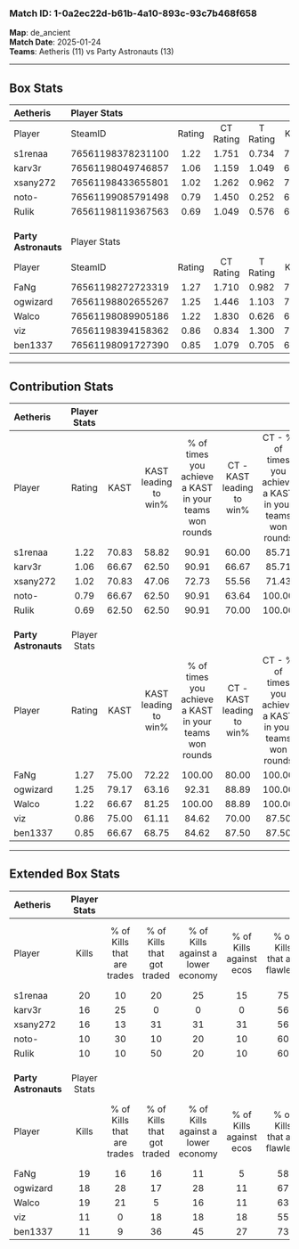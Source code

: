 ### Match ID: 1-0a2ec22d-b61b-4a10-893c-93c7b468f658  
**Map**: de_ancient  
**Match Date**: 2025-01-24  
**Teams**: Aetheris (11) vs Party Astronauts (13)  

---  

## Box Stats  

| **Aetheris**         | Player Stats      |        |           |          |       |      |       |         |        |      |     |
| :- | :- | :-: | :-: | :-: | :-: | :-: | :-: | :-: | :-: | :-: | :-: |
| Player               | SteamID           | Rating | CT Rating | T Rating | KAST  | ADR  | Kills | Assists | Deaths | K/D  | HS% |
| s1renaa              | 76561198378231100 |  1.22  |   1.751   |  0.734   | 70.83 | 79.6 |  20   |    0    |   15   | 1.33 | 40  |
| karv3r               | 76561198049746857 |  1.06  |   1.159   |  1.049   | 66.67 | 70.3 |  16   |    5    |   14   | 1.14 | 75  |
| xsany272             | 76561198433655801 |  1.02  |   1.262   |  0.962   | 70.83 | 64.3 |  16   |    4    |   16   | 1.00 | 43  |
| noto-                | 76561199085791498 |  0.79  |   1.450   |  0.252   | 66.67 | 58.9 |  10   |    7    |   15   | 0.67 | 50  |
| RuIik                | 76561198119367563 |  0.69  |   1.049   |  0.576   | 62.50 | 60.3 |  10   |    4    |   18   | 0.56 | 50  |
|                      |                   |        |           |          |       |      |       |         |        |      |     |
|                      |                   |        |           |          |       |      |       |         |        |      |     |
|                      |                   |        |           |          |       |      |       |         |        |      |     |
| **Party Astronauts** | Player Stats      |        |           |          |       |      |       |         |        |      |     |
| Player               | SteamID           | Rating | CT Rating | T Rating | KAST  | ADR  | Kills | Assists | Deaths | K/D  | HS% |
| FaNg                 | 76561198272723319 |  1.27  |   1.710   |  0.982   | 75.00 | 80.3 |  19   |    7    |   14   | 1.36 | 78  |
| ogwizard             | 76561198802655267 |  1.25  |   1.446   |  1.103   | 79.17 | 74.3 |  18   |    2    |   13   | 1.38 | 33  |
| Walco                | 76561198089905186 |  1.22  |   1.830   |  0.626   | 66.67 | 73.6 |  19   |    5    |   12   | 1.58 | 42  |
| viz                  | 76561198394158362 |  0.86  |   0.834   |  1.300   | 75.00 | 73.0 |  11   |    6    |   18   | 0.61 | 54  |
| ben1337              | 76561198091727390 |  0.85  |   1.079   |  0.705   | 66.67 | 64.7 |  11   |    7    |   15   | 0.73 | 45  |
---  

## Contribution Stats  

| **Aetheris**         | Player Stats |       |                      |                                                        |                           |                                                             |                          |                                                            |
| :- | :-: | :-: | :-: | :-: | :-: | :-: | :-: | :-: |
| Player               |    Rating    | KAST  | KAST leading to win% | % of times you achieve a KAST in your teams won rounds | CT - KAST leading to win% | CT - % of times you achieve a KAST in your teams won rounds | T - KAST leading to win% | T - % of times you achieve a KAST in your teams won rounds |
| s1renaa              |     1.22     | 70.83 |        58.82         |                         90.91                          |           60.00           |                            85.71                            |          57.14           |                           100.00                           |
| karv3r               |     1.06     | 66.67 |        62.50         |                         90.91                          |           66.67           |                            85.71                            |          57.14           |                           100.00                           |
| xsany272             |     1.02     | 70.83 |        47.06         |                         72.73                          |           55.56           |                            71.43                            |          37.50           |                           75.00                            |
| noto-                |     0.79     | 66.67 |        62.50         |                         90.91                          |           63.64           |                           100.00                            |          60.00           |                           75.00                            |
| RuIik                |     0.69     | 62.50 |        62.50         |                         90.91                          |           70.00           |                           100.00                            |          50.00           |                           75.00                            |
|                      |              |       |                      |                                                        |                           |                                                             |                          |                                                            |
|                      |              |       |                      |                                                        |                           |                                                             |                          |                                                            |
|                      |              |       |                      |                                                        |                           |                                                             |                          |                                                            |
| **Party Astronauts** | Player Stats |       |                      |                                                        |                           |                                                             |                          |                                                            |
| Player               |    Rating    | KAST  | KAST leading to win% | % of times you achieve a KAST in your teams won rounds | CT - KAST leading to win% | CT - % of times you achieve a KAST in your teams won rounds | T - KAST leading to win% | T - % of times you achieve a KAST in your teams won rounds |
| FaNg                 |     1.27     | 75.00 |        72.22         |                         100.00                         |           80.00           |                           100.00                            |          62.50           |                           100.00                           |
| ogwizard             |     1.25     | 79.17 |        63.16         |                         92.31                          |           88.89           |                           100.00                            |          40.00           |                           80.00                            |
| Walco                |     1.22     | 66.67 |        81.25         |                         100.00                         |           88.89           |                           100.00                            |          71.43           |                           100.00                           |
| viz                  |     0.86     | 75.00 |        61.11         |                         84.62                          |           70.00           |                            87.50                            |          50.00           |                           80.00                            |
| ben1337              |     0.85     | 66.67 |        68.75         |                         84.62                          |           87.50           |                            87.50                            |          50.00           |                           80.00                            |
---  

## Extended Box Stats  

| **Aetheris**         | Player Stats |                            |                            |                                    |                         |                              |                                 |        |                             |                                     |                          |                               |                            |
| :- | :-: | :-: | :-: | :-: | :-: | :-: | :-: | :-: | :-: | :-: | :-: | :-: | :-: |
| Player               |    Kills     | % of Kills that are trades | % of Kills that got traded | % of Kills against a lower economy | % of Kills against ecos | % of Kills that are flawless | % of Kills that are close duels | Deaths | % of Deaths that get traded | % of Deaths against a lower economy | % of Deaths against ecos | % of Deaths that are flawless | % of Deaths that are close |
| s1renaa              |      20      |             10             |             20             |                 25                 |           15            |              75              |                5                |   15   |              7              |                  0                  |            0             |              73               |             0              |
| karv3r               |      16      |             25             |             0              |                 0                  |            0            |              56              |                6                |   14   |             14              |                  7                  |            0             |              57               |             7              |
| xsany272             |      16      |             13             |             31             |                 31                 |           31            |              56              |                0                |   16   |             25              |                  6                  |            0             |              81               |             0              |
| noto-                |      10      |             30             |             10             |                 20                 |           10            |              60              |               20                |   15   |             13              |                  7                  |            0             |              67               |             0              |
| RuIik                |      10      |             10             |             50             |                 20                 |           10            |              60              |               10                |   18   |             22              |                  6                  |            6             |              44               |             17             |
|                      |              |                            |                            |                                    |                         |                              |                                 |        |                             |                                     |                          |                               |                            |
|                      |              |                            |                            |                                    |                         |                              |                                 |        |                             |                                     |                          |                               |                            |
|                      |              |                            |                            |                                    |                         |                              |                                 |        |                             |                                     |                          |                               |                            |
| **Party Astronauts** | Player Stats |                            |                            |                                    |                         |                              |                                 |        |                             |                                     |                          |                               |                            |
| Player               |    Kills     | % of Kills that are trades | % of Kills that got traded | % of Kills against a lower economy | % of Kills against ecos | % of Kills that are flawless | % of Kills that are close duels | Deaths | % of Deaths that get traded | % of Deaths against a lower economy | % of Deaths against ecos | % of Deaths that are flawless | % of Deaths that are close |
| FaNg                 |      19      |             16             |             16             |                 11                 |            5            |              58              |               11                |   14   |             21              |                 14                  |            0             |              71               |             7              |
| ogwizard             |      18      |             28             |             17             |                 28                 |           11            |              67              |                0                |   13   |              8              |                 15                  |            8             |              69               |             15             |
| Walco                |      19      |             21             |             5              |                 16                 |           11            |              63              |               11                |   12   |              0              |                 17                  |            0             |              75               |             0              |
| viz                  |      11      |             0              |             18             |                 18                 |           18            |              55              |                0                |   18   |             50              |                 11                  |            0             |              56               |             6              |
| ben1337              |      11      |             9              |             36             |                 45                 |           27            |              73              |                0                |   15   |             13              |                 13                  |            0             |              40               |             7              |

